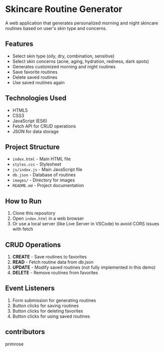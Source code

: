
# Skincare Routine Generator

A web application that generates personalized morning and night skincare routines based on user's skin type and concerns.

## Features

- Select skin type (oily, dry, combination, sensitive)
- Select skin concerns (acne, aging, hydration, redness, dark spots)
- Generates customized morning and night routines
- Save favorite routines
- Delete saved routines
- Use saved routines again

## Technologies Used

- HTML5
- CSS3
- JavaScript (ES6)
- Fetch API for CRUD operations
- JSON for data storage

## Project Structure

- `index.html` - Main HTML file
- `styles.css` - Stylesheet
- `js/index.js` - Main JavaScript file
- `db.json` - Database of routines
- `images/` - Directory for images
- `README.md` - Project documentation

## How to Run

1. Clone this repository
2. Open `index.html` in a web browser
3. Or use a local server (like Live Server in VSCode) to avoid CORS issues with fetch

## CRUD Operations

1. **CREATE** - Save routines to favorites
2. **READ** - Fetch routine data from db.json
3. **UPDATE** - Modify saved routines (not fully implemented in this demo)
4. **DELETE** - Remove routines from favorites

## Event Listeners

1. Form submission for generating routines
2. Button clicks for saving routines
3. Button clicks for deleting favorites
4. Button clicks for using saved routines

## contributors
primrose


